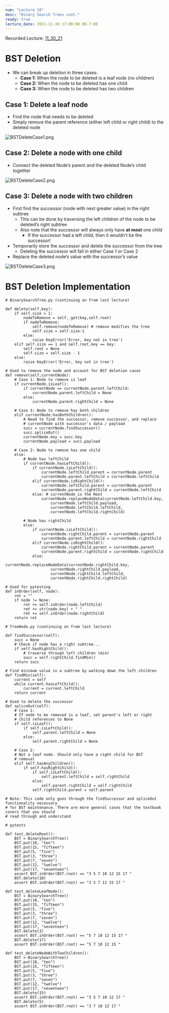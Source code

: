 ```yaml
---
num: "Lecture 18"
desc: "Binary Search Trees cont."
ready: true
lecture_date: 2021-11-30 17:00:00.00-7:00
---
```


Recorded Lecture: [11_30_21](https://drive.google.com/file/d/1PxESObFUtPfaeRLoREWDRUUrtoVBmyT_/view?usp=sharing)

# BST Deletion

* We can break up deletion in three cases:
	* **Case 1:** When the node to be deleted is a leaf node (no children)
	* **Case 2:** When the node to be deleted has one child
	* **Case 3:** When the node to be deleted has two children

## Case 1: Delete a leaf node
* Find the node that needs to be deleted
* Simply remove the parent reference (either left child or right child) to the deleted node

![BSTDeleteCase1.png](BSTDeleteCase1.png)

## Case 2: Delete a node with one child
* Connect the deleted Node’s parent and the deleted Node’s child together

![BSTDeleteCase2.png](BSTDeleteCase2.png)

## Case 3: Delete a node with two children
* First find the successor (node with next greater value) in the right subtree
	* This can be done by traversing the left children of the node to be deleted’s right subtree
	* Also note that the successor will always only have **at most** one child
		* If the successor had a left child, then it wouldn’t be the successor!
* Temporarily store the successor and delete the successor from the tree
	* Deleting the successor will fall in either Case 1 or Case 2
* Replace the deleted node’s value with the successor’s value

![BSTDeleteCase3.png](BSTDeleteCase3.png)

# BST Deletion Implementation

```
# BinarySearchTree.py (continuing on from last lecture)

def delete(self,key):
	if self.size > 1:
		nodeToRemove = self._get(key,self.root)
		if nodeToRemove:
			self.remove(nodeToRemove) # remove modifies the tree
			self.size = self.size-1
		else:
			raise KeyError('Error, key not in tree')
	elif self.size == 1 and self.root.key == key:
		self.root = None
		self.size = self.size - 1
	else:
		raise KeyError('Error, key not in tree')

# Used to remove the node and account for BST deletion cases
def remove(self,currentNode):
	# Case 1: Node to remove is leaf
	if currentNode.isLeaf():
		if currentNode == currentNode.parent.leftChild:
			currentNode.parent.leftChild = None
		else:
			currentNode.parent.rightChild = None

	# Case 3: Node to remove has both children
	elif currentNode.hasBothChildren():
		# Need to find the successor, remove successor, and replace
		# currentNode with successor's data / payload
		succ = currentNode.findSuccessor()
		succ.spliceOut()
		currentNode.key = succ.key
		currentNode.payload = succ.payload

	# Case 2: Node to remove has one child
	else:
		# Node has leftChild
		if currentNode.hasLeftChild():
			if currentNode.isLeftChild():
				currentNode.leftChild.parent = currentNode.parent
				currentNode.parent.leftChild = currentNode.leftChild
			elif currentNode.isRightChild():
				currentNode.leftChild.parent = currentNode.parent
				currentNode.parent.rightChild = currentNode.leftChild
			else: # currentNode is the Root
				currentNode.replaceNodeData(currentNode.leftChild.key,
					currentNode.leftChild.payload,
					currentNode.leftChild.leftChild,
					currentNode.leftChild.rightChild)
            
		# Node has rightChild
		else:
			if currentNode.isLeftChild():
				currentNode.rightChild.parent = currentNode.parent
				currentNode.parent.leftChild = currentNode.rightChild
			elif currentNode.isRightChild():
				currentNode.rightChild.parent = currentNode.parent
				currentNode.parent.rightChild = currentNode.rightChild
			else:
				currentNode.replaceNodeData(currentNode.rightChild.key,
					currentNode.rightChild.payload,
					currentNode.rightChild.leftChild,
					currentNode.rightChild.rightChild)

# Used for pytesting
def inOrder(self, node):
	ret = ""
	if node != None:
		ret += self.inOrder(node.leftChild)
		ret += str(node.key) + " "
		ret += self.inOrder(node.rightChild)
	return ret
```
```
# TreeNode.py (continuing on from last lecture)

def findSuccessor(self):
	succ = None
	# Check if node has a right subtree...
	if self.hasRightChild():
		# traverse through left children (min)
		succ = self.rightChild.findMin()
	return succ

# Find minimum value in a subtree by walking down the left children
def findMin(self):
	current = self
	while current.hasLeftChild():
		current = current.leftChild
	return current

# Used to delete the successor
def spliceOut(self):
	# Case 1:
	# If node to be removed is a leaf, set parent's left or right
	# child references to None
	if self.isLeaf():
		if self.isLeftChild():
			self.parent.leftChild = None
		else:
			self.parent.rightChild = None

	# Case 2:
	# Not a leaf node. Should only have a right child for BST
	# removal
	elif self.hasAnyChildren():
		if self.hasRightChild():
			if self.isLeftChild():
				self.parent.leftChild = self.rightChild
			else:
				self.parent.rightChild = self.rightChild
			self.rightChild.parent = self.parent

# Note: This code only goes through the findSuccessor and spliceOut functionality necessary
# for BST maintenance. There are more general cases that the textbook covers that you should 
# read through and understand
```
```
# pytests

def test_deleteRoot():
	BST = BinarySearchTree()
	BST.put(10, "ten")
	BST.put(15, "fifteen")
	BST.put(5, "five")
	BST.put(3, "three")
	BST.put(7, "seven")
	BST.put(12, "twelve")
	BST.put(17, "seventeen")
	assert BST.inOrder(BST.root) == "3 5 7 10 12 15 17 "
	BST.delete(10)
	assert BST.inOrder(BST.root) == "3 5 7 12 15 17 "

def test_deleteLeafNode():
	BST = BinarySearchTree()
	BST.put(10, "ten")
	BST.put(15, "fifteen")
	BST.put(5, "five")
	BST.put(3, "three")
	BST.put(7, "seven")
	BST.put(12, "twelve")
	BST.put(17, "seventeen")
	BST.delete(3)
	assert BST.inOrder(BST.root) == "5 7 10 12 15 17 "
	BST.delete(17)
	assert BST.inOrder(BST.root) == "5 7 10 12 15 "

def test_deleteNodeWithTwoChildren():
	BST = BinarySearchTree()
	BST.put(10, "ten")
	BST.put(15, "fifteen")
	BST.put(5, "five")
	BST.put(3, "three")
	BST.put(7, "seven")
	BST.put(12, "twelve")
	BST.put(17, "seventeen")
	BST.delete(15)
	assert BST.inOrder(BST.root) == "3 5 7 10 12 17 "
	BST.delete(5)
	assert BST.inOrder(BST.root) == "3 7 10 12 17 "
```
